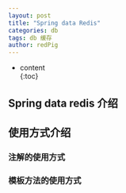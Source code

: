 ```yaml
---
layout: post
title: "Spring data Redis"
categories: db 
tags: db 缓存
author: redPig
---
```



* content  
 {:toc}
## Spring data redis 介绍
## 使用方式介绍
### 注解的使用方式
### 模板方法的使用方式
